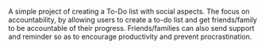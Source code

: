 A simple project of creating a To-Do list with social aspects. The focus on accountability, by allowing users to create a to-do list and get friends/family to be accountable of their progress. Friends/families can also send support and reminder so as to encourage productivity and prevent procrastination.
